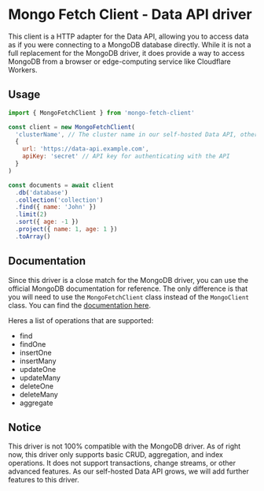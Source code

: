 # Mongo Fetch Client - Data API driver

This client is a HTTP adapter for the Data API, allowing you to access data as if you were connecting to a MongoDB database directly. While it is not a full replacement for the MongoDB driver, it does provide a way to access MongoDB from a browser or edge-computing service like Cloudflare Workers.

## Usage

```js
import { MongoFetchClient } from 'mongo-fetch-client'

const client = new MongoFetchClient(
  'clusterName', // The cluster name in our self-hosted Data API, otherwise this is the dataSource.
  {
    url: 'https://data-api.example.com',
    apiKey: 'secret' // API key for authenticating with the API
  }
)

const documents = await client
  .db('database')
  .collection('collection')
  .find({ name: 'John' })
  .limit(2)
  .sort({ age: -1 })
  .project({ name: 1, age: 1 })
  .toArray()
```

## Documentation
Since this driver is a close match for the MongoDB driver, you can use the official MongoDB documentation for reference. The only difference is that you will need to use the `MongoFetchClient` class instead of the `MongoClient` class. You can find the [documentation here](https://mongodb.github.io/node-mongodb-native/5.1/classes/Collection.html).

Heres a list of operations that are supported:
- find
- findOne
- insertOne
- insertMany
- updateOne
- updateMany
- deleteOne
- deleteMany
- aggregate

## Notice
This driver is not 100% compatible with the MongoDB driver. As of right now, this driver only supports basic CRUD, aggregation, and index operations. It does not support transactions, change streams, or other advanced features. As our self-hosted Data API grows, we will add further features to this driver.
